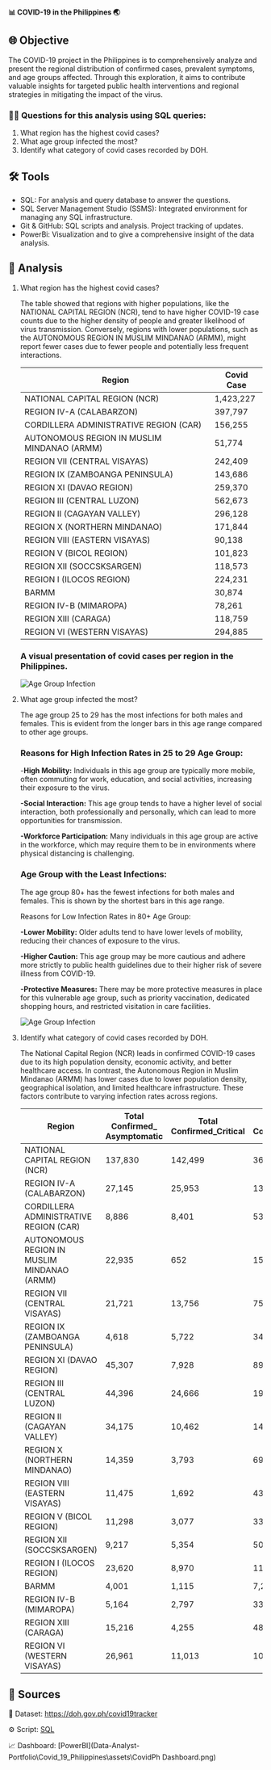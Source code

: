 **📊 COVID-19 in the Philippines 🌏**

## 🌐 Objective
The COVID-19 project in the Philippines is to comprehensively analyze and present the regional distribution of confirmed cases, prevalent symptoms, and age groups affected. Through this exploration, it aims to contribute valuable insights for targeted public health interventions and regional strategies in mitigating the impact of the virus.

### 🤔💭 Questions for this analysis using SQL queries:

1. What region has the highest covid cases?
2. What age group infected the most?
3. Identify what category of covid cases recorded by DOH.

## 🛠️ Tools
- SQL: For analysis and query database to answer the questions.
 - SQL Server Management Studio (SSMS): Integrated environment for managing any SQL infrastructure.
 - Git & GitHub: SQL scripts and analysis. Project tracking of updates.
 - PowerBi: Visualization and to give a comprehensive insight of the data analysis.


 ## 🔎 Analysis

 1. What region has the highest covid cases? 
 
    The table showed that regions with higher populations, like the NATIONAL CAPITAL REGION (NCR), tend to have higher COVID-19 case counts due to the higher density of people and greater likelihood of virus transmission. Conversely, regions with lower populations, such as the AUTONOMOUS REGION IN MUSLIM MINDANAO (ARMM), might report fewer cases due to fewer people and potentially less frequent interactions.


    | Region                                              | Covid Case  |
    |-----------------------------------------------------|-------------|
    | NATIONAL CAPITAL REGION (NCR)                       | 1,423,227   |
    | REGION IV-A (CALABARZON)                            | 397,797     |
    | CORDILLERA ADMINISTRATIVE REGION (CAR)              | 156,255     |
    | AUTONOMOUS REGION IN MUSLIM MINDANAO (ARMM)         | 51,774      |
    | REGION VII (CENTRAL VISAYAS)                        | 242,409     |
    | REGION IX (ZAMBOANGA PENINSULA)                     | 143,686     |
    | REGION XI (DAVAO REGION)                            | 259,370     |
    | REGION III (CENTRAL LUZON)                          | 562,673     |
    | REGION II (CAGAYAN VALLEY)                          | 296,128     |
    | REGION X (NORTHERN MINDANAO)                        | 171,844     |
    | REGION VIII (EASTERN VISAYAS)                       | 90,138      |
    | REGION V (BICOL REGION)                             | 101,823     |
    | REGION XII (SOCCSKSARGEN)                           | 118,573     |
    | REGION I (ILOCOS REGION)                            | 224,231     |
    | BARMM                                               | 30,874      |
    | REGION IV-B (MIMAROPA)                              | 78,261      |
    | REGION XIII (CARAGA)                                | 118,759     |
    | REGION VI (WESTERN VISAYAS)                         | 294,885     |



    ### A visual presentation of covid cases per region in the Philippines. 

    ![Age Group Infection](<assets/Heat_Map_Covid.png>)


2. What age group infected the most?

    The age group 25 to 29 has the most infections for both males and females. This is evident from the longer bars in this age range compared to other age groups.
    
    ### Reasons for High Infection Rates in 25 to 29 Age Group:

    -**High Mobility:** Individuals in this age group are typically more mobile, often commuting for work, education, and social activities, increasing their exposure to the virus.
    
    **-Social Interaction:** This age group tends to have a higher level of social interaction, both professionally and personally, which can lead to more opportunities for transmission.

    **-Workforce Participation:** Many individuals in this age group are active in the workforce, which may require them to be in environments where physical distancing is challenging.

    ### Age Group with the Least Infections:

    The age group 80+ has the fewest infections for both males and females. This is shown by the shortest bars in this age range.

    Reasons for Low Infection Rates in 80+ Age Group:

    **-Lower Mobility:** Older adults tend to have lower levels of mobility, reducing their chances of exposure to the virus.

    **-Higher Caution:** This age group may be more cautious and adhere more strictly to public health guidelines due to their higher risk of severe illness from COVID-19.

    **-Protective Measures:** There may be more protective measures in place for this vulnerable age group, such as priority vaccination, dedicated shopping hours, and restricted visitation in care facilities. 

    ![Age Group Infection](<assets/Age_Group_Infection.png>)

3. Identify what category of covid cases recorded by DOH.


    The National Capital Region (NCR) leads in confirmed COVID-19 cases due to its high population density, economic activity, and better healthcare access. In contrast, the Autonomous Region in Muslim Mindanao (ARMM) has lower cases due to lower population density, geographical isolation, and limited healthcare infrastructure. These factors contribute to varying infection rates across regions.

    | Region                                            | Total Confirmed_ Asymptomatic | Total Confirmed_Critical | Total Confirmed_Mild | Total Confirmed_Moderate | Total Confirmed_Severe |
    |---------------------------------------------------|-------------------------------|--------------------------|----------------------|--------------------------|------------------------|
    | NATIONAL CAPITAL REGION (NCR)                     | 137,830                       | 142,499                  | 368,210              | 493,358                  | 281,330                |
    | REGION IV-A (CALABARZON)                          | 27,145                        | 25,953                   | 130,566              | 148,342                  | 65,791                 |
    | CORDILLERA ADMINISTRATIVE REGION (CAR)            | 8,886                         | 8,401                    | 53,022               | 43,221                   | 42,725                 |
    | AUTONOMOUS REGION IN MUSLIM MINDANAO (ARMM)       | 22,935                        | 652                      | 15,729               | 10,213                   | 2,245                  |
    | REGION VII (CENTRAL VISAYAS)                      | 21,721                        | 13,756                   | 75,046               | 89,077                   | 42,809                 |
    | REGION IX (ZAMBOANGA PENINSULA)                   | 4,618                         | 5,722                    | 34,804               | 66,424                   | 32,118                 |
    | REGION XI (DAVAO REGION)                          | 45,307                        | 7,928                    | 89,779               | 72,582                   | 43,774                 |
    | REGION III (CENTRAL LUZON)                        | 44,396                        | 24,666                   | 195,939              | 217,508                  | 80,164                 |
    | REGION II (CAGAYAN VALLEY)                        | 34,175                        | 10,462                   | 141,065              | 81,568                   | 28,858                 |
    | REGION X (NORTHERN MINDANAO)                      | 14,359                        | 3,793                    | 69,090               | 55,664                   | 28,938                 |
    | REGION VIII (EASTERN VISAYAS)                     | 11,475                        | 1,692                    | 43,383               | 27,312                   | 6,276                  |
    | REGION V (BICOL REGION)                           | 11,298                        | 3,077                    | 33,020               | 36,111                   | 18,317                 |
    | REGION XII (SOCCSKSARGEN)                         | 9,217                         | 5,354                    | 50,545               | 42,691                   | 10,766                 |
    | REGION I (ILOCOS REGION)                          | 23,620                        | 8,970                    | 110,361              | 54,959                   | 26,321                 |
    | BARMM                                             | 4,001                         | 1,115                    | 7,231                | 10,562                   | 7,965                  |
    | REGION IV-B (MIMAROPA)                            | 5,164                         | 2,797                    | 33,618               | 24,030                   | 12,652                 |
    | REGION XIII (CARAGA)                              | 15,216                        | 4,255                    | 48,767               | 40,727                   | 9,794                  |
    | REGION VI (WESTERN VISAYAS)                       | 26,961                        | 11,013                   | 102,152              | 110,743                  | 44,016                 |





 ##  🔗 Sources
📖 Dataset: https://doh.gov.ph/covid19tracker

⚙️ Script: [SQL](https://github.com/Aldosee/Data-Analyst-Portfolio/blob/main/Covid_19_Philippines/SSMS_PhCovid(11.03.24).sql)

📈 Dashboard: [PowerBI](Data-Analyst-Portfolio\Covid_19_Philippines\assets\CovidPh Dashboard.png)
